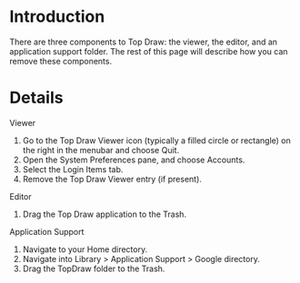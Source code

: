 # Introduction #

There are three components to Top Draw:  the viewer, the editor, and an application support folder.  The rest of this page will describe how you can remove these components.

# Details #

Viewer
  1. Go to the Top Draw Viewer icon (typically a filled circle or rectangle) on the right in the menubar and choose Quit.
  1. Open the System Preferences pane, and choose Accounts.
  1. Select the Login Items tab.
  1. Remove the Top Draw Viewer entry (if present).

Editor
  1. Drag the Top Draw application to the Trash.

Application Support
  1. Navigate to your Home directory.
  1. Navigate into Library > Application Support > Google directory.
  1. Drag the TopDraw folder to the Trash.